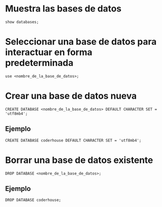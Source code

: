 # Muestra las bases de datos
    show databases;

# Seleccionar una base de datos para interactuar en forma predeterminada
    use <nombre_de_la_base_de_datos>;

# Crear una base de datos nueva
    CREATE DATABASE <nombre_de_la_base_de_datos> DEFAULT CHARACTER SET = 'utf8mb4';

## Ejemplo
    CREATE DATABASE coderhouse DEFAULT CHARACTER SET = 'utf8mb4';

# Borrar una base de datos existente
    DROP DATABASE <nombre_de_la_base_de_datos>;

## Ejemplo
    DROP DATABASE coderhouse;

